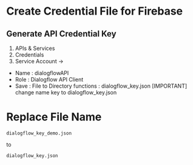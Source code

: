 # Create Credential File for Firebase 

## Generate API Credential Key 
1. APIs & Services
2. Credentials
3. Service Account -> 
  - Name : dialogflowAPI
  - Role : Dialogflow API Client
  - Save : File to Directory functions : dialogflow_key.json
  [IMPORTANT] change name key to dialogflow_key.json


# Replace File Name 
````
dialogflow_key_demo.json 
````
to
````
dialogflow_key.json
````
